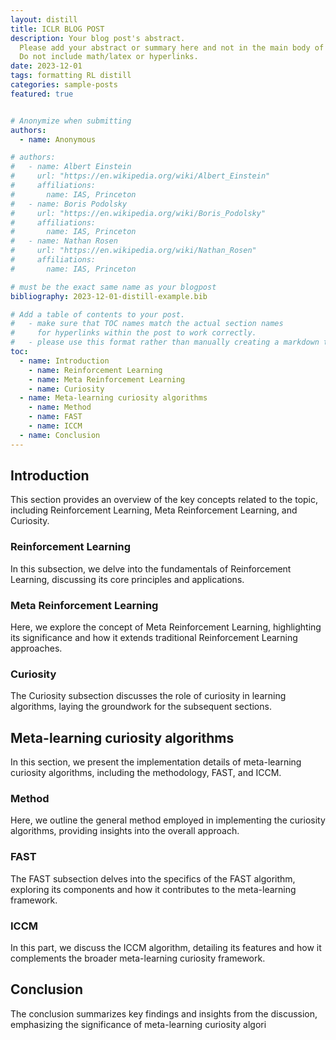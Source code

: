 ```yaml
---
layout: distill
title: ICLR BLOG POST
description: Your blog post's abstract.
  Please add your abstract or summary here and not in the main body of your text. 
  Do not include math/latex or hyperlinks.
date: 2023-12-01
tags: formatting RL distill
categories: sample-posts
featured: true


# Anonymize when submitting
authors:
  - name: Anonymous

# authors:
#   - name: Albert Einstein
#     url: "https://en.wikipedia.org/wiki/Albert_Einstein"
#     affiliations:
#       name: IAS, Princeton
#   - name: Boris Podolsky
#     url: "https://en.wikipedia.org/wiki/Boris_Podolsky"
#     affiliations:
#       name: IAS, Princeton
#   - name: Nathan Rosen
#     url: "https://en.wikipedia.org/wiki/Nathan_Rosen"
#     affiliations:
#       name: IAS, Princeton

# must be the exact same name as your blogpost
bibliography: 2023-12-01-distill-example.bib  

# Add a table of contents to your post.
#   - make sure that TOC names match the actual section names
#     for hyperlinks within the post to work correctly. 
#   - please use this format rather than manually creating a markdown table of contents.
toc:
  - name: Introduction
    - name: Reinforcement Learning
    - name: Meta Reinforcement Learning
    - name: Curiosity
  - name: Meta-learning curiosity algorithms
    - name: Method
    - name: FAST
    - name: ICCM
  - name: Conclusion
---
```


## Introduction

This section provides an overview of the key concepts related to the topic, including Reinforcement Learning, Meta Reinforcement Learning, and Curiosity.

### Reinforcement Learning

In this subsection, we delve into the fundamentals of Reinforcement Learning, discussing its core principles and applications.

### Meta Reinforcement Learning

Here, we explore the concept of Meta Reinforcement Learning, highlighting its significance and how it extends traditional Reinforcement Learning approaches.

### Curiosity

The Curiosity subsection discusses the role of curiosity in learning algorithms, laying the groundwork for the subsequent sections.

## Meta-learning curiosity algorithms

In this section, we present the implementation details of meta-learning curiosity algorithms, including the methodology, FAST, and ICCM.

### Method

Here, we outline the general method employed in implementing the curiosity algorithms, providing insights into the overall approach.

### FAST

The FAST subsection delves into the specifics of the FAST algorithm, exploring its components and how it contributes to the meta-learning framework.

### ICCM

In this part, we discuss the ICCM algorithm, detailing its features and how it complements the broader meta-learning curiosity framework.

## Conclusion

The conclusion summarizes key findings and insights from the discussion, emphasizing the significance of meta-learning curiosity algori
